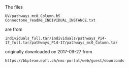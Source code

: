 The files

	UV/pathways_mc0_Column.h5
	Connectome_readme_INDIVIDUAL_INSTANCE.txt
	
are from

	individuals_full.tar/individuals/pathways_P14-17_full.tar/pathways_P14-17/pathways_mc0_Column.tar

originally downloaded on 2017-09-27 from

	https://bbpteam.epfl.ch/nmc-portal/web/guest/downloads

